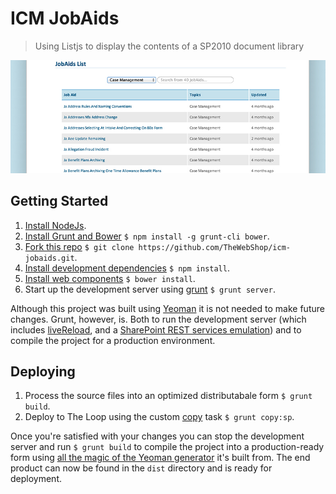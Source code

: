 ICM JobAids
===========

> Using Listjs to display the contents of a SP2010 document library

![Screenshot](screenshot.jpg)

Getting Started
---------------

1. [Install NodeJs](http://nodejs.org/).
2. [Install Grunt and Bower](http://www.nitinh.com/2013/05/getting-started-with-grunt-bower/) `$ npm install -g grunt-cli bower`.
3. [Fork this repo](https://help.github.com/articles/fork-a-repo) `$ git clone https://github.com/TheWebShop/icm-jobaids.git`.
4. [Install development dependencies](http://nodemanual.org/latest/nodejs_dev_guide/npm.html) `$ npm install`.
5. [Install web components](http://bower.io/) `$ bower install`.
6. Start up the development server using [grunt](http://gruntjs.com/) `$ grunt server`.

Although this project was built using [Yeoman](http://yeoman.io/) it is not needed to make future changes. Grunt, however, is. Both to run the development server (which includes [liveReload](https://github.com/gruntjs/grunt-contrib-livereload), and a [SharePoint REST services emulation](https://github.com/TheWebShop/sp2010-rest)) and to compile the project for a production environment.

Deploying
---------

1. Process the source files into an optimized distributabale form `$ grunt build`.
2. Deploy to The Loop using the custom [copy](https://github.com/gruntjs/grunt-contrib-copy) task `$ grunt copy:sp`.

Once you're satisfied with your changes you can stop the development server and run `$ grunt build` to compile the project into a production-ready form using [all the magic of the Yeoman generator](http://yeoman.io/whyyeoman.html) it's built from. The end product can now be found in the `dist` directory and is ready for deployment.
